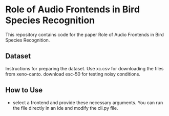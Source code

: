 # Role of Audio Frontends in Bird Species Recognition
This repository contains code for the paper Role of Audio Frontends in Bird Species Recognition.

## Dataset
Instructions for preparing the dataset.
Use xc.csv for downloading the files from xeno-canto.
download esc-50 for testing noisy conditions.

## How to Use
* select a frontend and provide these necessary arguments. You can run the file directly in an ide and modify the cli.py file.
